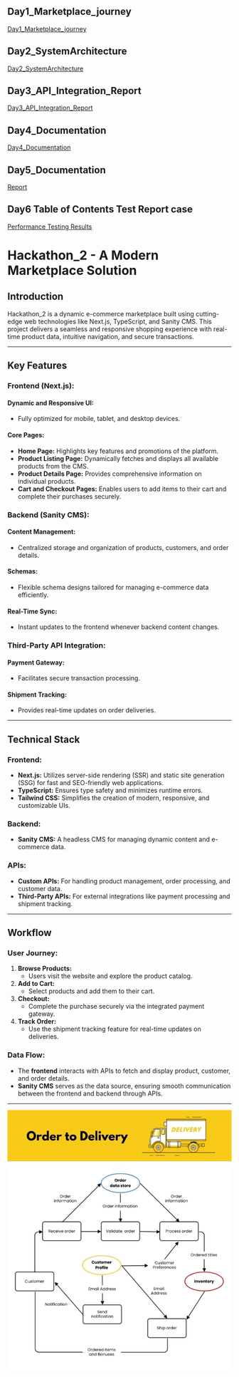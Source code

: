 ## Day1_Marketplace_journey
[Day1_Marketplace_journey](Day1_Marketplace_journey.pdf)

## Day2_SystemArchitecture
[Day2_SystemArchitecture](Day2_SystemArchitecture.pdf)

## Day3_API_Integration_Report
[Day3_API_Integration_Report](Day3_API_Integration_Report.pdf)

## Day4_Documentation
[Day4_Documentation](Day4_Documentation.pdf)

## Day5_Documentation
[Report](Testing-Report.csv)

## Day6 Table of Contents Test Report case
[Performance Testing Results](/performance-testing-results.md)



# Hackathon_2 - A Modern Marketplace Solution

## Introduction

Hackathon_2 is a dynamic e-commerce marketplace built using cutting-edge web technologies like Next.js, TypeScript, and Sanity CMS. This project delivers a seamless and responsive shopping experience with real-time product data, intuitive navigation, and secure transactions.

---

## Key Features

### Frontend (Next.js):

#### Dynamic and Responsive UI:
- Fully optimized for mobile, tablet, and desktop devices.

#### Core Pages:
- **Home Page:** Highlights key features and promotions of the platform.
- **Product Listing Page:** Dynamically fetches and displays all available products from the CMS.
- **Product Details Page:** Provides comprehensive information on individual products.
- **Cart and Checkout Pages:** Enables users to add items to their cart and complete their purchases securely.

### Backend (Sanity CMS):

#### Content Management:
- Centralized storage and organization of products, customers, and order details.

#### Schemas:
- Flexible schema designs tailored for managing e-commerce data efficiently.

#### Real-Time Sync:
- Instant updates to the frontend whenever backend content changes.

### Third-Party API Integration:

#### Payment Gateway:
- Facilitates secure transaction processing.

#### Shipment Tracking:
- Provides real-time updates on order deliveries.

---

## Technical Stack

### Frontend:
- **Next.js:** Utilizes server-side rendering (SSR) and static site generation (SSG) for fast and SEO-friendly web applications.
- **TypeScript:** Ensures type safety and minimizes runtime errors.
- **Tailwind CSS:** Simplifies the creation of modern, responsive, and customizable UIs.

### Backend:
- **Sanity CMS:** A headless CMS for managing dynamic content and e-commerce data.

### APIs:
- **Custom APIs:** For handling product management, order processing, and customer data.
- **Third-Party APIs:** For external integrations like payment processing and shipment tracking.

---

## Workflow

### User Journey:
1. **Browse Products:**
   - Users visit the website and explore the product catalog.
2. **Add to Cart:**
   - Select products and add them to their cart.
3. **Checkout:**
   - Complete the purchase securely via the integrated payment gateway.
4. **Track Order:**
   - Use the shipment tracking feature for real-time updates on deliveries.

### Data Flow:
- The **frontend** interacts with APIs to fetch and display product, customer, and order details.
- **Sanity CMS** serves as the data source, ensuring smooth communication between the frontend and backend through APIs.

---

![API Diagram](/images/api.webp)
